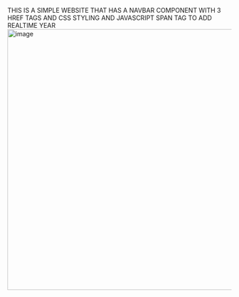 THIS IS A SIMPLE WEBSITE THAT HAS A NAVBAR COMPONENT WITH 3 HREF TAGS AND CSS STYLING AND JAVASCRIPT SPAN TAG TO ADD REALTIME YEAR
<img width="1874" height="586" alt="image" src="https://github.com/user-attachments/assets/0120859f-b103-4e32-9bf1-5e9c255963d0" />
